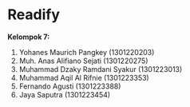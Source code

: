 # Readify

**Kelompok 7:**  
1. Yohanes Maurich Pangkey (1301220203)  
2. Muh. Anas Alifiano Sejati (1301220275)  
3. Muhammad Dzaky Ramdani Syakur (1301223013)  
4. Muhammad Aqil Al Rifnie (1301223353)  
5. Fernando Agusti (1301223388)  
6. Jaya Saputra (1301223454)  